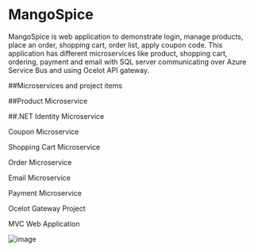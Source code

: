 # MangoSpice
MangoSpice is web application to demonstrate login, manage products, place an order, shopping cart, order list, apply coupon code. 
This application has different microservices like product, shopping cart, ordering, payment and email with SQL server communicating 
over Azure Service Bus and using Ocelot API gateway.

##Microservices and project items

##Product Microservice

##.NET Identity Microservice

Coupon Microservice

Shopping Cart Microservice

Order Microservice

Email Microservice

Payment Microservice

Ocelot Gateway Project

MVC Web Application

![image](https://github.com/svaity23/MangoSpice/assets/101529366/ae6837b3-96d6-4ead-9f76-f80271cc0595)
